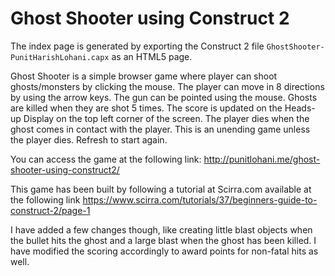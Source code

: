 # Ghost Shooter using Construct 2

The index page is generated by exporting the Construct 2 file `GhostShooter-PunitHarishLohani.capx` as an HTML5 page.

Ghost Shooter is a simple browser game where player can shoot ghosts/monsters by clicking the mouse. The player can move in 8 directions by using the arrow keys. The gun can be pointed using the mouse. Ghosts are killed when they are shot 5 times. The score is updated on the Heads-up Display on the top left corner of the screen. The player dies when the ghost comes in contact with the player. This is an unending game unless the player dies. Refresh to start again.

You can access the game at the following link:
http://punitlohani.me/ghost-shooter-using-construct2/

This game has been built by following a tutorial at Scirra.com available at the following link
https://www.scirra.com/tutorials/37/beginners-guide-to-construct-2/page-1

I have added a few changes though, like creating little blast objects when the bullet hits the ghost and a large blast when the ghost has been killed. I have modified the scoring accordingly to award points for non-fatal hits as well.